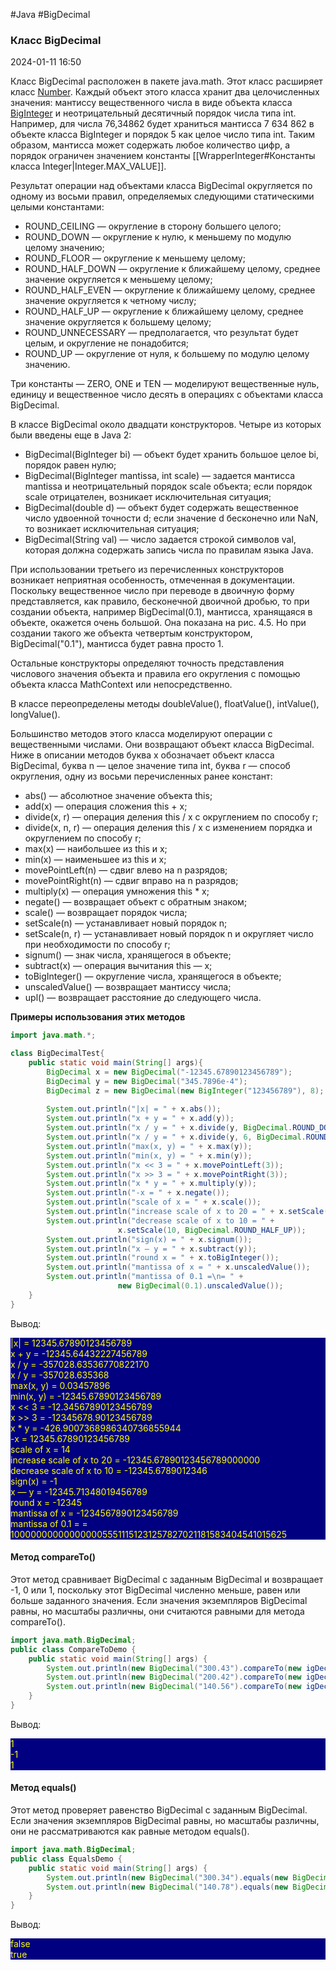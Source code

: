 #Java #BigDecimal
### Класс BigDecimal ###

2024-01-11 16:50

Класс BigDecimal расположен в пакете java.math. Этот класс расширяет класс [Number](Number). Каждый объект этого класса хранит два целочисленных значения: мантиссу вещественного числа в виде объекта класса [BigInteger](BigInteger) и неотрицательный десятичный порядок числа типа int. Например, для числа 76,34862 будет храниться мантисса 7 634 862 в объекте класса BigInteger и порядок 5 как целое число типа int. Таким образом, мантисса может содержать любое количество цифр, а порядок ограничен значением константы [[WrapperInteger#Константы класса Integer|Integer.MAX_VALUE]].

Результат операции над объектами класса BigDecimal округляется по одному из восьми правил, определяемых следующими статическими целыми константами:
- ROUND_CEILING — округление в сторону большего целого;
- ROUND_DOWN — округление к нулю, к меньшему по модулю целому значению;
- ROUND_FLOOR — округление к меньшему целому;
- ROUND_HALF_DOWN — округление к ближайшему целому, среднее значение округляется к меньшему целому;
- ROUND_HALF_EVEN — округление к ближайшему целому, среднее значение округляется к четному числу;
- ROUND_HALF_UP — округление к ближайшему целому, среднее значение округляется к большему целому;
- ROUND_UNNECESSARY — предполагается, что результат будет целым, и округление не понадобится;
- ROUND_UP — округление от нуля, к большему по модулю целому значению.

Три константы — ZERO, ONE и TEN — моделируют вещественные нуль, единицу и вещественное число десять в операциях с объектами класса BigDecimal.

В классе BigDecimal около двадцати конструкторов. Четыре из которых были введены еще в Java 2:
- BigDecimal(BigInteger bi) — объект будет хранить большое целое bi, порядок равен нулю;
- BigDecimal(BigInteger mantissa, int scale) — задается мантисса mantissa и неотрицательный порядок scale объекта; если порядок scale отрицателен, возникает исключительная ситуация;
- BigDecimal(double d) — объект будет содержать вещественное число удвоенной точности d; если значение d бесконечно или NaN, то возникает исключительная ситуация;
- BigDecimal(String val) — число задается строкой символов val, которая должна содержать запись числа по правилам языка Java.

При использовании третьего из перечисленных конструкторов возникает неприятная особенность, отмеченная в документации. Поскольку вещественное число при переводе в двоичную форму представляется, как правило, бесконечной двоичной дробью, то при создании объекта, например BigDecimal(0.1), мантисса, хранящаяся в объекте, окажется очень большой. Она показана на рис. 4.5. Но при создании такого же объекта четвертым конструктором, BigDecimal("0.1"), мантисса будет равна просто 1.

Остальные конструкторы определяют точность представления числового значения объекта и правила его округления с помощью объекта класса MathContext или непосредственно.

В классе переопределены методы doubleValue(), floatValue(), intValue(), longValue().

Большинство методов этого класса моделируют операции с вещественными числами. Они возвращают объект класса BigDecimal. Ниже в описании методов буква x обозначает объект класса BigDecimal, буква n — целое значение типа int, буква r — способ округления, одну из восьми перечисленных ранее констант:
- abs() — абсолютное значение объекта this;
- add(x) — операция сложения this + x;
- divide(x, r) — операция деления this / x с округлением по способу r;
- divide(x, n, r) — операция деления this / x с изменением порядка и округлением по способу r;
- max(x) — наибольшее из this и x;
- min(x) — наименьшее из this и x;
- movePointLeft(n) — сдвиг влево на n разрядов;
- movePointRight(n) — сдвиг вправо на n разрядов;
- multiply(x) — операция умножения this * x;
- negate() — возвращает объект с обратным знаком;
- scale() — возвращает порядок числа;
- setScale(n) — устанавливает новый порядок n;
- setScale(n, r) — устанавливает новый порядок n и округляет число при необходимости по способу r;
- signum() — знак числа, хранящегося в объекте;
- subtract(x) — операция вычитания this — x;
- toBigInteger() — округление числа, хранящегося в объекте;
- unscaledValue() — возвращает мантиссу числа;
- upl() — возвращает расстояние до следующего числа.

**Примеры использования этих методов**

```java
import java.math.*;

class BigDecimalTest{
	public static void main(String[] args){
		BigDecimal x = new BigDecimal("-12345.67890123456789"); 
		BigDecimal y = new BigDecimal("345.7896e-4");
		BigDecimal z = new BigDecimal(new BigInteger("123456789"), 8); 
		
		System.out.println("|x| = " + x.abs());
		System.out.println("x + y = " + x.add(y));
		System.out.println("x / y = " + x.divide(y, BigDecimal.ROUND_DOWN));
		System.out.println("x / y = " + x.divide(y, 6, BigDecimal.ROUND_HALF_EVEN)); 
		System.out.println("max(x, y) = " + x.max(y));
		System.out.println("min(x, y) = " + x.min(y));
		System.out.println("x << 3 = " + x.movePointLeft(3)); 
		System.out.println("x >> 3 = " + x.movePointRight(3)); 
		System.out.println("x * y = " + x.multiply(y)); 
		System.out.println("-x = " + x.negate()); 
		System.out.println("scale of x = " + x.scale());
		System.out.println("increase scale of x to 20 = " + x.setScale(20)); 
		System.out.println("decrease scale of x to 10 = " +
						x.setScale(10, BigDecimal.ROUND_HALF_UP)); 			
		System.out.println("sign(x) = " + x.signum()); 
		System.out.println("x — y = " + x.subtract(y)); 
		System.out.println("round x = " + x.toBigInteger()); 
		System.out.println("mantissa of x = " + x.unscaledValue()); 
		System.out.println("mantissa of 0.1 =\n= " + 
						new BigDecimal(0.1).unscaledValue());
	}
}
```
Вывод:
<p style="background-color: navy; color: yellow">
|x| = 12345.67890123456789<br>
x + y = -12345.64432227456789<br>
x / y = -357028.63536770822170<br>
x / y = -357028.635368<br>
max(x, y) = 0.03457896<br>
min(x, y) = -12345.67890123456789<br>
x << 3 = -12.34567890123456789<br>
x >> 3 = -12345678.90123456789<br>
x * y = -426.9007368986340736855944<br>
-x = 12345.67890123456789<br>
scale of x = 14<br>
increase scale of x to 20 = -12345.67890123456789000000<br>
decrease scale of x to 10 = -12345.6789012346<br>
sign(x) = -1<br>
x — y = -12345.71348019456789<br>
round x = -12345<br>
mantissa of x = -1234567890123456789<br>
mantissa of 0.1 =
= 1000000000000000055511151231257827021181583404541015625</p>

#### Метод compareTo() ###

Этот метод сравнивает BigDecimal с заданным BigDecimal и возвращает -1, 0 или 1, поскольку этот BigDecimal численно меньше, равен или больше заданного значения. Если значения экземпляров BigDecimal равны, но масштабы различны, они считаются равными для метода compareTo().
```java
import java.math.BigDecimal;
public class CompareToDemo {
	public static void main(String[] args) {
		System.out.println(new BigDecimal("300.43").compareTo(new igDecimal("150.12")));
		System.out.println(new BigDecimal("200.42").compareTo(new igDecimal("350.56")));
		System.out.println(new BigDecimal("140.56").compareTo(new igDecimal("140.21")));
	}
}
```
Вывод:
<p style="background-color: navy; color: yellow">
1<br>
-1<br>
1</p>

#### Метод equals() ####

Этот метод проверяет равенство BigDecimal с заданным BigDecimal. Если значения экземпляров BigDecimal равны, но масштабы различны, они не рассматриваются как равные методом equals().
```java
import java.math.BigDecimal;
public class EqualsDemo {
	public static void main(String[] args) {
		System.out.println(new BigDecimal("300.34").equals(new BigDecimal("150.67")));
		System.out.println(new BigDecimal("140.78").equals(new BigDecimal("140.78")));
	}
}
```
Вывод:
<p style="background-color: navy; color: yellow">
false<br>
true</p>
